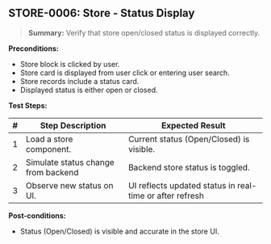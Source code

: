 ## **STORE-0006:** Store - Status Display  

> **Summary:** Verify that store open/closed status is displayed correctly.  <br>

**Preconditions:** 

- Store block is clicked by user.
- Store card is displayed from user click or entering user search.
- Store records include a status card.
- Displayed status is either open or closed.

**Test Steps:** 

| \# | Step Description                    | Expected Result                                          |
| -- | ----------------------------------- | -------------------------------------------------------- |
| 1 | Load a store component. | Current status (Open/Closed) is visible. |
| 2 | Simulate status change from backend | Backend store status is toggled. |
| 3 | Observe new status on UI. | UI reflects updated status in real-time or after refresh |

**Post-conditions:**  

- Status (Open/Closed) is visible and accurate in the store UI.